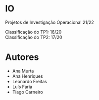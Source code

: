 # IO

Projetos de Investigação Operacional 21/22

Classificação do TP1: 16/20\
Classificação do TP2: 17/20

# Autores

- Ana Murta
- Ana Henriques
- Leonardo Freitas
- Luís Faria
- Tiago Carneiro 
